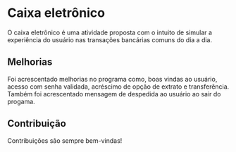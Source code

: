 # Caixa eletrônico

O caixa eletrônico é uma atividade proposta com o intuito de simular 
a experiência do usuário nas transações bancárias comuns do dia a dia.

## Melhorias

Foi acrescentado melhorias no programa como, boas vindas ao usuário,
acesso com senha validada, acréscimo de opção de extrato e transferência.
Também foi acrescentado mensagem de despedida ao usuário ao sair do progama.



## Contribuição

Contribuições são sempre bem-vindas!

